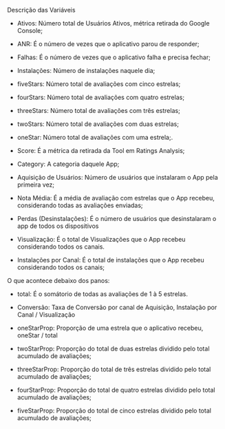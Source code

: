 Descrição das Variáveis

* Ativos: Número total de Usuários Ativos, métrica retirada do Google Console;


* ANR: É o número de vezes que o aplicativo parou de responder;

* Falhas: É o número de vezes que o aplicativo falha e precisa fechar;

* Instalações: Número de instalações naquele dia;

* fiveStars: Número total de avaliações com cinco estrelas;

* fourStars: Número total de avaliações com quatro estrelas;

* threeStars: Número total de avaliações com três estrelas;

* twoStars: Número total de avaliações com duas estrelas;

* oneStar: Número total de avaliações com uma estrela;.

* Score: É a métrica da retirada da Tool em Ratings Analysis;

* Category: A categoria daquele App;

* Aquisição de Usuários: Número de usuários que instalaram o App pela primeira vez;

* Nota Média: É a média de avaliação com estrelas que o App recebeu, considerando todas as avaliações enviadas;

* Perdas (Desinstalações): É o número de usuários que desinstalaram o app de todos os dispositivos

* Visualização: É o total de Visualizações que o App recebeu considerando todos os canais.

* Instalações por Canal: É o total de instalações que o App recebeu considerando todos os canais;

O que acontece debaixo dos panos:

* total: É o somátorio de todas as avaliações de 1 à 5 estrelas.

* Conversão: Taxa de Conversão por canal de Aquisição, Instalação por Canal / Visualização

* oneStarProp: Proporção de uma estrela que o aplicativo recebeu, oneStar / total

* twoStarProp: Proporção do total de duas estrelas dividido pelo total acumulado de avaliações;

* threeStarProp: Proporção do total de três estrelas dividido pelo total acumulado de avaliações;

* fourStarProp: Proporção do total de quatro estrelas dividido pelo total acumulado de avaliações;

* fiveStarProp: Proporção do total de cinco estrelas dividido pelo total acumulado de avaliações;


